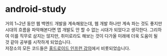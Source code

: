 # android-study


거의 1~2년 동안 웹 백엔드 개발을 계속해왔는데, 웹 개발 하나만 계속 파는 것도 좋지만 시대의 흐름을 파악해본다면 앱 개발도 안 할 수 없는 시대가 되었다고 생각한다.
그리하여 이를 직무로 삼지는 않지만, 취미로라도 해보는 것이 다가올 미래에 더욱 도움이 될 것 같아 공부를 시작하게 되었습니다.<br>
저장소의 모든 코드들은 [홍드로이드 인프런 강의](https://www.inflearn.com/course/%ED%98%84%EC%A7%81%EA%B0%9C%EB%B0%9C%EC%9E%90-%EC%95%88%EB%93%9C%EB%A1%9C%EC%9D%B4%EB%93%9C-%EC%95%B1)에서 비롯되었습니다.
